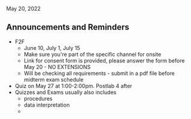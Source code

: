 May 20, 2022
## Announcements and Reminders
- F2F
	- June 10, July 1, July 15
	- Make sure you're part of the specific channel for onsite
	- Link for consent form is provided, please answer the form before May 20 - NO EXTENSIONS
	- Will be checking all requirements - submit in a pdf file before midterm exam schedule
- Quiz on May 27 at 1:00-2:00pm. Postlab 4 after
- Quizzes and Exams usually also includes 
	- procedures
	- data interpretation
	- 
